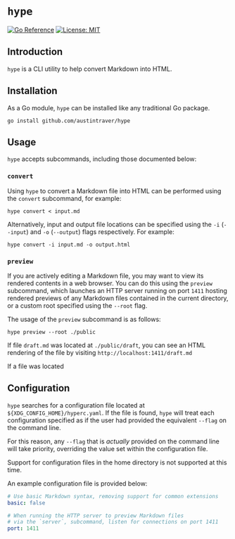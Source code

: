 # `hype`

[![Go Reference](https://pkg.go.dev/badge/github.com/austintraver/hype.svg)](https://pkg.go.dev/github.com/austintraver/hype)
[![License: MIT](https://img.shields.io/badge/License-MIT-yellow.svg)](https://opensource.org/licenses/MIT)

## Introduction

`hype` is a CLI utility to help convert Markdown into HTML.

## Installation

As a Go module, `hype` can be installed like any traditional Go package.

```shell script
go install github.com/austintraver/hype
```

## Usage

`hype` accepts subcommands, including those documented below:

### `convert`

Using `hype` to convert a Markdown file into HTML can be performed using the
`convert` subcommand, for example:

```shell script
hype convert < input.md
```

Alternatively, input and output file locations can be specified using the `-i`
(`--input`) and `-o` (`--output`) flags respectively. For example:

```shell script
hype convert -i input.md -o output.html
```


### `preview`

If you are actively editing a Markdown file, you may want to view its rendered
contents in a web browser. You can do this using the `preview` subcommand,
which launches an HTTP server running on port `1411` hosting rendered previews 
of any Markdown files contained in the current directory, or a custom root
specified using the `--root` flag. 

The usage of the `preview` subcommand is as follows:

```shell script
hype preview --root ./public
```

If file `draft.md` was located at `./public/draft`, you can see an HTML
rendering of the file by visiting `http://localhost:1411/draft.md`

If a file was located

## Configuration

`hype` searches for a configuration file located at
`${XDG_CONFIG_HOME}/hyperc.yaml`. If the file is found, `hype` will treat each
configuration specified as if the user had provided the equivalent `--flag` on
the command line.

For this reason, any `--flag` that is *actually* provided on the command line
will take priority, overriding the value set within the configuration file.

Support for configuration files in the home directory is not supported at this
time.

An example configuration file is provided below:

```yaml
# Use basic Markdown syntax, removing support for common extensions
basic: false

# When running the HTTP server to preview Markdown files 
# via the `server`, subcommand, listen for connections on port 1411
port: 1411
```
